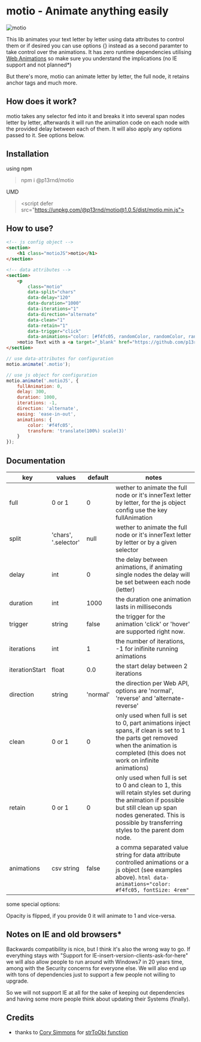 # motio - Animate anything easily

![motio](https://github.com/p13rnd/motio/blob/master/motio.gif)

This lib animates your text letter by letter using data attributes to control them or if desired you can use options {} instead as a second paramter to take control over the animations. It has zero runtime dependencies utilising [Web Animations](https://developer.mozilla.org/en-US/docs/Web/API/Element/animate) so make sure you understand the implications (no IE support and not planned*)

But there's more, motio can animate letter by letter, the full node, it retains anchor tags and much more.

## How does it work?

motio takes any selector fed into it and breaks it into several span nodes letter by letter, afterwards it will run the animation code on each node with the provided delay between each of them. It will also apply any options passed to it. See options below.

## Installation

using npm
> npm i @p13rnd/motio  

UMD
> \<script defer src="https://unpkg.com/@p13rnd/motio@1.0.5/dist/motio.min.js"></script>

## How to use?

```html
<!-- js config object -->
<section>
    <h1	class="motioJS">motio</h1>
</section>

<!-- data attributes -->
<section>
    <p
        class="motio"
        data-split="chars"
        data-delay="120"
        data-duration="1000"
        data-iterations="1"
        data-direction="alternate"
        data-clean="1"
        data-retain="1"
        data-trigger="click"
        data-animations="color: [#f4fc05, randomColor, randomColor, randomColor, randomColor, randomColor, randomColor] | transform: [translateX(10%), translateY(20%), rotate(360deg), scale(0.75)]"
    >motio Text with a <a target="_blank" href="https://github.com/p13rnd/motio">Link</a>.</p>
</section>
```

```js
// use data-attributes for configuration
motio.animate('.motio');

// use js object for configuration
motio.animate('.motioJS', {
    fullAnimation: 0,
    delay: 300,
    duration: 1000,
    iterations: -1,
    direction: 'alternate',
    easing: 'ease-in-out',
    animations: {
        color: '#f4fc05',
        transform: 'translate(100%) scale(3)'
    }
});
```

## Documentation

key | values | default | notes
--- | --- | --- | ---
full | 0 or 1 | 0 | wether to animate the full node or it's innerText letter by letter, for the js object config use the key fullAnimation
split | 'chars', '.selector' | null | wether to animate the full node or it's innerText letter by letter or by a given selector
delay | int | 0 | the delay between animations, if animating single nodes the delay will be set between each node (letter)
duration | int | 1000 | the duration one animation lasts in milliseconds
trigger | string | false | the trigger for the animation 'click' or 'hover' are supported right now.
iterations | int | 1 | the number of iterations, -1 for inifinite running animations
iterationStart | float | 0.0 | the start delay between 2 iterations
direction | string | 'normal' | the direction per Web API, options are 'normal', 'reverse' and 'alternate-reverse'
clean | 0 or 1 | 0 | only used when full is set to 0, part animations inject spans, if clean is set to 1 the parts get removed when the animation is completed (this does not work on infinite animations)
retain | 0 or 1 | 0 | only used when full is set to 0 and clean to 1, this will retain styles set during the animation if possible but still clean up span nodes generated. This is possible by transferring styles to the parent dom node.
animations | csv string | false | a comma separated value string for data attribute controlled animations or a js object (see examples above). ```html data-animations="color: #f4fc05, fontSize: 4rem"```

some special options:

Opacity is flipped, if you provide 0 it will animate to 1 and vice-versa.

## Notes on IE and old browsers*

Backwards compatibility is nice, but I think it's also the wrong way to go. If everything stays with "Support for IE-insert-version-clients-ask-for-here" we will also allow people to run around with Windows7 in 20 years time, among with the Security concerns for everyone else. We will also end up with tons of dependencies just to support a few people not willing to upgrade. 

So we will not support IE at all for the sake of keeping out dependencies and having some more people think about updating their Systems (finally).

## Credits

- thanks to [Cory Simmons](https://github.com/corysimmons) for [strToObj function](https://stackoverflow.com/a/45384610/11775243)
